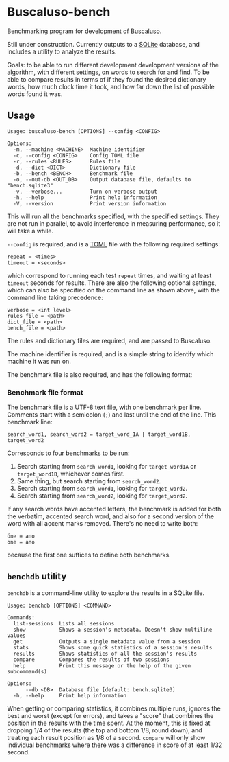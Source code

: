 # Buscaluso-bench

Benchmarking program for development of [Buscaluso](https://github.com/talflon/buscaluso).

Still under construction.
Currently outputs to a [SQLite](https://sqlite.org) database,
and includes a utility to analyze the results.

Goals: to be able to run different development development versions of the algorithm, with different settings, on words to search for and find.
To be able to compare results in terms of if they found the desired dictionary words, how much clock time it took, and how far down the list of possible words found it was.

## Usage

```
Usage: buscaluso-bench [OPTIONS] --config <CONFIG>

Options:
  -m, --machine <MACHINE>  Machine identifier
  -c, --config <CONFIG>    Config TOML file
  -r, --rules <RULES>      Rules file
  -d, --dict <DICT>        Dictionary file
  -b, --bench <BENCH>      Benchmark file
  -o, --out-db <OUT_DB>    Output database file, defaults to "bench.sqlite3"
  -v, --verbose...         Turn on verbose output
  -h, --help               Print help information
  -V, --version            Print version information
```

This will run all the benchmarks specified, with the specified settings.
They are not run in parallel, to avoid interference in measuring performance, so it will take a while.

`--config` is required, and is a [TOML](https://toml.io/) file with the following required settings:

```
repeat = <times>
timeout = <seconds>
```

which correspond to running each test `repeat` times, and waiting at least `timeout` seconds for results. There are also the following optional settings, which can also be specified on the command line as shown above, with the command line taking precedence:

```
verbose = <int level>
rules_file = <path>
dict_file = <path>
bench_file = <path>
```

The rules and dictionary files are required, and are passed to Buscaluso.

The machine identifier is required, and is a simple string to identify which machine it was run on.

The benchmark file is also required, and has the following format:

### Benchmark file format

The benchmark file is a UTF-8 text file, with one benchmark per line.
Comments start with a semicolon (`;`) and last until the end of the line.
This benchmark line:

```
search_word1, search_word2 = target_word_1A | target_word1B, target_word2
```

Corresponds to four benchmarks to be run:

1. Search starting from `search_word1`, looking for `target_word1A` or `target_word1B`, whichever comes first.
2. Same thing, but search starting from `search_word2`.
3. Search starting from `search_word1`, looking for `target_word2`.
4. Search starting from `search_word2`, looking for `target_word2`.

If any search words have accented letters, the benchmark is added for both the verbatim, accented search word,
and also for a second version of the word with all accent marks removed. There's no need to write both:

```
óne = ano
one = ano
```

because the first one suffices to define both benchmarks.

## `benchdb` utility

`benchdb` is a command-line utility to explore the results in a SQLite file.

```
Usage: benchdb [OPTIONS] <COMMAND>

Commands:
  list-sessions  Lists all sessions
  show           Shows a session's metadata. Doesn't show multiline values
  get            Outputs a single metadata value from a session
  stats          Shows some quick statistics of a session's results
  results        Shows statistics of all the session's results
  compare        Compares the results of two sessions
  help           Print this message or the help of the given subcommand(s)

Options:
      --db <DB>  Database file [default: bench.sqlite3]
  -h, --help     Print help information
```

When getting or comparing statistics, it combines multiple runs,
ignores the best and worst (except for errors),
and takes a "score" that combines the position in the results with the time spent.
At the moment, this is fixed at dropping 1/4 of the results (the top and bottom 1/8, round down),
and treating each result position as 1/8 of a second.
`compare` will only show individual benchmarks where there was a difference in score of at least 1/32 second.